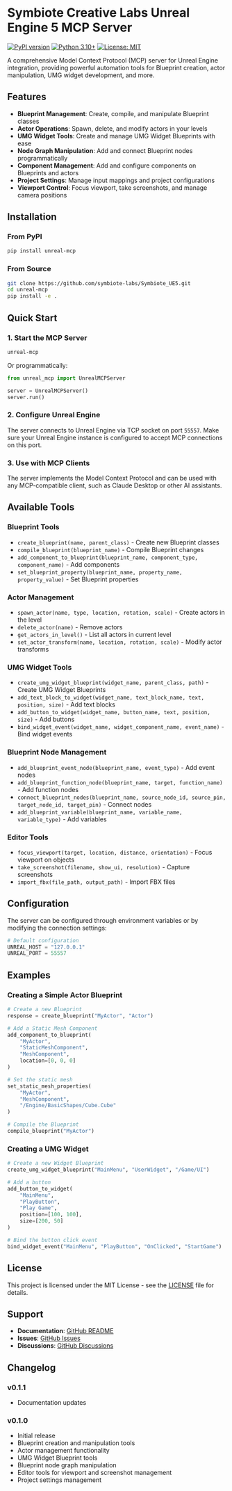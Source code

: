 # Symbiote Creative Labs Unreal Engine 5 MCP Server

[![PyPI version](https://badge.fury.io/py/unreal-mcp.svg)](https://badge.fury.io/py/unreal-mcp)
[![Python 3.10+](https://img.shields.io/badge/python-3.10+-blue.svg)](https://www.python.org/downloads/)
[![License: MIT](https://img.shields.io/badge/License-MIT-yellow.svg)](https://opensource.org/licenses/MIT)

A comprehensive Model Context Protocol (MCP) server for Unreal Engine integration, providing powerful automation tools for Blueprint creation, actor manipulation, UMG widget development, and more.

## Features

- **Blueprint Management**: Create, compile, and manipulate Blueprint classes
- **Actor Operations**: Spawn, delete, and modify actors in your levels
- **UMG Widget Tools**: Create and manage UMG Widget Blueprints with ease
- **Node Graph Manipulation**: Add and connect Blueprint nodes programmatically
- **Component Management**: Add and configure components on Blueprints and actors
- **Project Settings**: Manage input mappings and project configurations
- **Viewport Control**: Focus viewport, take screenshots, and manage camera positions

## Installation

### From PyPI

```bash
pip install unreal-mcp
```

### From Source

```bash
git clone https://github.com/symbiote-labs/Symbiote_UE5.git
cd unreal-mcp
pip install -e .
```

## Quick Start

### 1. Start the MCP Server

```bash
unreal-mcp
```

Or programmatically:

```python
from unreal_mcp import UnrealMCPServer

server = UnrealMCPServer()
server.run()
```

### 2. Configure Unreal Engine

The server connects to Unreal Engine via TCP socket on port `55557`. Make sure your Unreal Engine instance is configured to accept MCP connections on this port.

### 3. Use with MCP Clients

The server implements the Model Context Protocol and can be used with any MCP-compatible client, such as Claude Desktop or other AI assistants.

## Available Tools

### Blueprint Tools

- `create_blueprint(name, parent_class)` - Create new Blueprint classes
- `compile_blueprint(blueprint_name)` - Compile Blueprint changes
- `add_component_to_blueprint(blueprint_name, component_type, component_name)` - Add components
- `set_blueprint_property(blueprint_name, property_name, property_value)` - Set Blueprint properties

### Actor Management

- `spawn_actor(name, type, location, rotation, scale)` - Create actors in the level
- `delete_actor(name)` - Remove actors
- `get_actors_in_level()` - List all actors in current level
- `set_actor_transform(name, location, rotation, scale)` - Modify actor transforms

### UMG Widget Tools

- `create_umg_widget_blueprint(widget_name, parent_class, path)` - Create UMG Widget Blueprints
- `add_text_block_to_widget(widget_name, text_block_name, text, position, size)` - Add text blocks
- `add_button_to_widget(widget_name, button_name, text, position, size)` - Add buttons
- `bind_widget_event(widget_name, widget_component_name, event_name)` - Bind widget events

### Blueprint Node Management

- `add_blueprint_event_node(blueprint_name, event_type)` - Add event nodes
- `add_blueprint_function_node(blueprint_name, target, function_name)` - Add function nodes
- `connect_blueprint_nodes(blueprint_name, source_node_id, source_pin, target_node_id, target_pin)` - Connect nodes
- `add_blueprint_variable(blueprint_name, variable_name, variable_type)` - Add variables

### Editor Tools

- `focus_viewport(target, location, distance, orientation)` - Focus viewport on objects
- `take_screenshot(filename, show_ui, resolution)` - Capture screenshots
- `import_fbx(file_path, output_path)` - Import FBX files

## Configuration

The server can be configured through environment variables or by modifying the connection settings:

```python
# Default configuration
UNREAL_HOST = "127.0.0.1"
UNREAL_PORT = 55557
```

## Examples

### Creating a Simple Actor Blueprint

```python
# Create a new Blueprint
response = create_blueprint("MyActor", "Actor")

# Add a Static Mesh Component
add_component_to_blueprint(
    "MyActor",
    "StaticMeshComponent",
    "MeshComponent",
    location=[0, 0, 0]
)

# Set the static mesh
set_static_mesh_properties(
    "MyActor",
    "MeshComponent",
    "/Engine/BasicShapes/Cube.Cube"
)

# Compile the Blueprint
compile_blueprint("MyActor")
```

### Creating a UMG Widget

```python
# Create a new Widget Blueprint
create_umg_widget_blueprint("MainMenu", "UserWidget", "/Game/UI")

# Add a button
add_button_to_widget(
    "MainMenu",
    "PlayButton",
    "Play Game",
    position=[100, 100],
    size=[200, 50]
)

# Bind the button click event
bind_widget_event("MainMenu", "PlayButton", "OnClicked", "StartGame")
```

## License

This project is licensed under the MIT License - see the [LICENSE](LICENSE) file for details.

## Support

- **Documentation**: [GitHub README](https://github.com/symbiote-labs/unreal-mcp#readme)
- **Issues**: [GitHub Issues](https://github.com/symbiote-labs/unreal-mcp/issues)
- **Discussions**: [GitHub Discussions](https://github.com/symbiote-labs/unreal-mcp/discussions)

## Changelog

### v0.1.1
- Documentation updates
### v0.1.0
- Initial release
- Blueprint creation and manipulation tools
- Actor management functionality
- UMG Widget Blueprint tools
- Blueprint node graph manipulation
- Editor tools for viewport and screenshot management
- Project settings management
